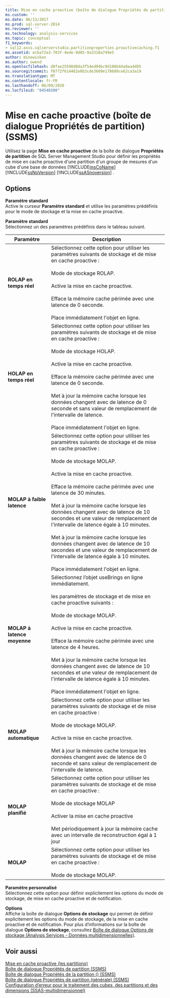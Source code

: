 ```yaml
---
title: Mise en cache proactive (boîte de dialogue Propriétés de partition) (SSMS) | Microsoft Docs
ms.custom: ''
ms.date: 06/13/2017
ms.prod: sql-server-2014
ms.reviewer: ''
ms.technology: analysis-services
ms.topic: conceptual
f1_keywords:
- sql12.asvs.sqlserverstudio.partitionproperties.proactivecaching.f1
ms.assetid: ecba72a3-703f-4ede-9d85-9a3318a749e5
author: minewiskan
ms.author: owend
ms.openlocfilehash: d8fae25590d8da3f54ed94bc9d106b44a0aa4d85
ms.sourcegitcommit: f0772f614482e0b3cde3609e178689ce62ca3a19
ms.translationtype: MT
ms.contentlocale: fr-FR
ms.lasthandoff: 06/09/2020
ms.locfileid: "84540200"
---
```

# <a name="proactive-caching-partition-properties-dialog-box-ssms"></a>Mise en cache proactive (boîte de dialogue Propriétés de partition) (SSMS)
  Utilisez la page **Mise en cache proactive** de la boîte de dialogue **Propriétés de partition** de SQL Server Management Studio pour définir les propriétés de mise en cache proactive d'une partition d'un groupe de mesures d'un cube d'une base de données [!INCLUDE[msCoName](../includes/msconame-md.md)] [!INCLUDE[ssNoVersion](../includes/ssnoversion-md.md)] [!INCLUDE[ssASnoversion](../includes/ssasnoversion-md.md)] .  
  
## <a name="options"></a>Options  
 **Paramètre standard**  
 Active le curseur **Paramètre standard** et utilise les paramètres prédéfinis pour le mode de stockage et la mise en cache proactive.  
  
 **Paramètre standard**  
 Sélectionnez un des paramètres prédéfinis dans le tableau suivant.  
  
|Paramètre|Description|  
|-------------|-----------------|  
|**ROLAP en temps réel**|Sélectionnez cette option pour utiliser les paramètres suivants de stockage et de mise en cache proactive :<br /><br /> Mode de stockage ROLAP.<br /><br /> Active la mise en cache proactive.<br /><br /> Efface la mémoire cache périmée avec une latence de 0 seconde.<br /><br /> Place immédiatement l'objet en ligne.|  
|**HOLAP en temps réel**|Sélectionnez cette option pour utiliser les paramètres suivants de stockage et de mise en cache proactive :<br /><br /> Mode de stockage HOLAP.<br /><br /> Active la mise en cache proactive.<br /><br /> Efface la mémoire cache périmée avec une latence de 0 seconde.<br /><br /> Met à jour la mémoire cache lorsque les données changent avec de latence de 0 seconde et sans valeur de remplacement de l'intervalle de latence.<br /><br /> Place immédiatement l'objet en ligne.|  
|**MOLAP à faible latence**|Sélectionnez cette option pour utiliser les paramètres suivants de stockage et de mise en cache proactive :<br /><br /> Mode de stockage MOLAP.<br /><br /> Active la mise en cache proactive.<br /><br /> Efface la mémoire cache périmée avec une latence de 30 minutes.<br /><br /> Met à jour la mémoire cache lorsque les données changent avec de latence de 10 secondes et une valeur de remplacement de l'intervalle de latence égale à 10 minutes.<br /><br /> Met à jour la mémoire cache lorsque les données changent avec de latence de 10 secondes et une valeur de remplacement de l'intervalle de latence égale à 10 minutes.<br /><br /> Place immédiatement l'objet en ligne.|  
|**MOLAP à latence moyenne**|Sélectionnez l’objet useBrings en ligne immédiatement.<br /><br /> les paramètres de stockage et de mise en cache proactive suivants :<br /><br /> Mode de stockage MOLAP.<br /><br /> Active la mise en cache proactive.<br /><br /> Efface la mémoire cache périmée avec une latence de 4 heures.<br /><br /> Met à jour la mémoire cache lorsque les données changent avec de latence de 10 secondes et une valeur de remplacement de l'intervalle de latence égale à 10 minutes.<br /><br /> Place immédiatement l'objet en ligne.|  
|**MOLAP automatique**|Sélectionnez cette option pour utiliser les paramètres suivants de stockage et de mise en cache proactive :<br /><br /> Mode de stockage MOLAP.<br /><br /> Active la mise en cache proactive.<br /><br /> Met à jour la mémoire cache lorsque les données changent avec de latence de 0 seconde et sans valeur de remplacement de l'intervalle de latence.|  
|**MOLAP planifié**|Sélectionnez cette option pour utiliser les paramètres suivants de stockage et de mise en cache proactive :<br /><br /> Mode de stockage MOLAP<br /><br /> Activer la mise en cache proactive<br /><br /> Met périodiquement à jour la mémoire cache avec un intervalle de reconstruction égal à 1 jour|  
|**MOLAP**|Sélectionnez cette option pour utiliser les paramètres suivants de stockage et de mise en cache proactive :<br /><br /> Mode de stockage MOLAP.|  
  
 **Paramètre personnalisé**  
 Sélectionnez cette option pour définir explicitement les options du mode de stockage, de mise en cache proactive et de notification.  
  
 **Options**  
 Affiche la boîte de dialogue **Options de stockage** qui permet de définir explicitement les options du mode de stockage, de la mise en cache proactive et de notification. Pour plus d’informations sur la boîte de dialogue **Options de stockage**, consultez [Boîte de dialogue Options de stockage &#40;Analysis Services - Données multidimensionnelles&#41;](storage-options-dialog-box-analysis-services-multidimensional-data.md).  
  
## <a name="see-also"></a>Voir aussi  
 [Mise en cache proactive &#40;les partitions&#41;](multidimensional-models-olap-logical-cube-objects/partitions-proactive-caching.md)   
 [Boîte de dialogue Propriétés de partition &#40;SSMS&#41;](partition-properties-dialog-box-ssms.md)   
 [Boîte de dialogue Propriétés de la partition &#40;&#41; &#40;SSMS&#41;](selection-partition-properties-dialog-box-ssms.md)   
 [Boîte de dialogue Propriétés de partition &#40;générale&#41; &#40;SSMS&#41;](general-partition-properties-dialog-box-ssms.md)   
 [Configuration d’erreur pour le traitement des cubes, des partitions et des dimensions &#40;SSAS-multidimensionnel&#41;](multidimensional-models/error-configuration-for-cube-partition-and-dimension-processing.md)  
  
  
